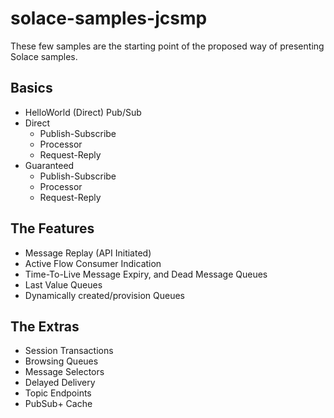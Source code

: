 # solace-samples-jcsmp

These few samples are the starting point of the proposed way of presenting Solace samples.


## Basics

 - HelloWorld (Direct) Pub/Sub
 - Direct
    - Publish-Subscribe
    - Processor
    - Request-Reply
 - Guaranteed
    - Publish-Subscribe
    - Processor
    - Request-Reply


## The Features

 - Message Replay (API Initiated)
 - Active Flow Consumer Indication
 - Time-To-Live Message Expiry, and Dead Message Queues
 - Last Value Queues
 - Dynamically created/provision Queues


## The Extras

 - Session Transactions
 - Browsing Queues
 - Message Selectors
 - Delayed Delivery
 - Topic Endpoints
 - PubSub+ Cache

